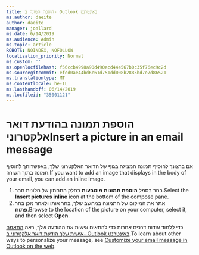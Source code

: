 ```yaml
---
title: הוספת תמונה ב- Outlook באינטרנט
ms.author: daeite
author: daeite
manager: joallard
ms.date: 6/14/2019
ms.audience: Admin
ms.topic: article
ROBOTS: NOINDEX, NOFOLLOW
localization_priority: Normal
ms.custom: ''
ms.openlocfilehash: f56ccb4998a90d490acd44e567b0c35f76ec9c2d
ms.sourcegitcommit: efed0ae44bd6c61d751dd008b2885bd7e7d86521
ms.translationtype: MT
ms.contentlocale: he-IL
ms.lasthandoff: 06/14/2019
ms.locfileid: "35001121"
---
```

# <a name="insert-a-picture-in-an-email-message"></a><span data-ttu-id="5e625-102">הוספת תמונה בהודעת דואר אלקטרוני</span><span class="sxs-lookup"><span data-stu-id="5e625-102">Insert a picture in an email message</span></span>

<span data-ttu-id="5e625-103">אם ברצונך להוסיף תמונה המציגה בגוף של הדואר האלקטרוני שלך, באפשרותך להוסיף תמונה בתוך השורה.</span><span class="sxs-lookup"><span data-stu-id="5e625-103">If you want to add an image that displays in the body of your email, you can add an inline image.</span></span>

1. <span data-ttu-id="5e625-104">בחר בסמל **הוספת תמונות מוטבעות** בחלק התחתון של חלונית חבר.</span><span class="sxs-lookup"><span data-stu-id="5e625-104">Select the **Insert pictures inline** icon at the bottom of the compose pane.</span></span>
1. <span data-ttu-id="5e625-105">אתר את המיקום של התמונה במחשב שלך, בחר אותו ולאחר מכן בחר **פתוח**.</span><span class="sxs-lookup"><span data-stu-id="5e625-105">Browse to the location of the picture on your computer, select it, and then select **Open**.</span></span>

<span data-ttu-id="5e625-106">כדי ללמוד אודות דרכים אחרות כדי להתאים אישית את ההודעה שלך, ראה [התאמה אישית שלך הודעת דואר אלקטרוני ב- Outlook באינטרנט](https://support.office.com/article/079442eb-6b41-4ff5-b6e0-a83d3967ac41).</span><span class="sxs-lookup"><span data-stu-id="5e625-106">To learn about other ways to personalize your message, see [Customize your email message in Outlook on the web](https://support.office.com/article/079442eb-6b41-4ff5-b6e0-a83d3967ac41).</span></span>